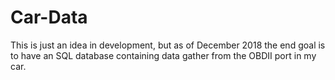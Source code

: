 # Car-Data
This is just an idea in development, but as of December 2018 the end goal is to have an SQL database containing data gather from the OBDII port in my car.
